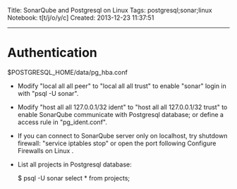 Title: SonarQube and Postgresql on Linux
Tags: postgresql;sonar;linux
Notebook: t[t/j/o/y/c]
Created: 2013-12-23 11:37:51

------

# Authentication

$POSTGRESQL_HOME/data/pg_hba.conf

* Modify "local all all peer" to "local all all trust" to enable "sonar" login in with "psql -U sonar".

* Modify "host all all 127.0.0.1/32 ident" to "host all all 127.0.0.1/32 trust" to enable SonarQube communicate with Postgresql database; or define a access rule in "pg_ident.conf".

* If you can connect to SonarQube server only on localhost, try shutdown firewall: "service iptables stop" or open the port following Configure Firewalls on Linux .

* List all projects in Postgresql database: 

    $ psql -U sonar
    select * from projects;
